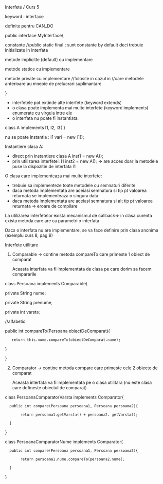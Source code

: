 Interfete / Curs 5

keyword : interface

definite pentru CAN_DO

public interface MyInterface{

   constante //public static final ; sunt constante by default deci trebuie initializate in interfata
  
   metode implicitte (default) cu implementare
  
   metode statice cu implementare
  
   metode private cu implementare //folosite in cazul in 
                       //care metodele anterioare au mneoie de prelucrari suplimantare

}

-  interfetele pot extinde alte interfete (keyword extends)
-  o clasa poate implementa mai multe interfete (keyword implements) enumerate cu virgula intre ele
-  o interfata nu poate fi instantiata.


class A implements I1, I2, I3{
}

nu se poate instantia : I1 vari = new I1();

Instantiere clasa A:
- direct prin instantiere clasa
    A inst1 = new A();
- prin utilizarea interfetei:
    I1 inst2 = new A(); -> are acces doar la metodele puse la dispozitie de interfata I1

O clasa care implementeaza mai multe interfete:
- trebuie sa implementeze toate metodele cu semnaturi diferite
- daca metoda implementata are aceiasi semnatura si tip pt valoarea returnata se implementeaza o singura data
- daca metoda implementata are aceiasi semnatura si alt tip pt valoarea returnata => eroare de compilare

La utilizarea interfetelor exista mecanismul de callback=> in clasa curenta exista metoda care are ca parametri o interfata

Daca o interfata nu are implementare, se va face definire prin clasa anonima (exemplu curs 8, pag 9)


Interfete utilitare
1) Comparable -> contine metoda compareTo care primeste 1 obiect de comparat

   Aceasta interfata va fi implementata de clasa pe care dorim sa facem compararile

class Persoana implements Comparable<Persoana>{

   private String nume;

   private String prenume;

   private int varsta;

   //alfabetic

   public int compareTo(Persoana obiectDeComparat){

       return this.nume.compareTo(obiectDeComparat.nume);

   }

}

2) Comparator -> contine metoda compare care primeste cele 2 obiecte de comparat

   Aceasta interfata va fi implementata pe o clasa utilitara (nu este clasa care defineste obiectul de comparat)

  class PersoanaComparatorVarsta implements Comparator<Persoana>{
   
      public int compare(Persoana persoana1, Persoana persoana2){

           return persoana1.getVarsta() + persoana2. getVarsta(); 

      }     
}

class PersoanaComparatorNume implements Comparator<Persoana>{

      public int compare(Persoana persoana1, Persoana persoana2){

           return persoana1.nume.compareTo(persoana2.nume);

      }     
}

